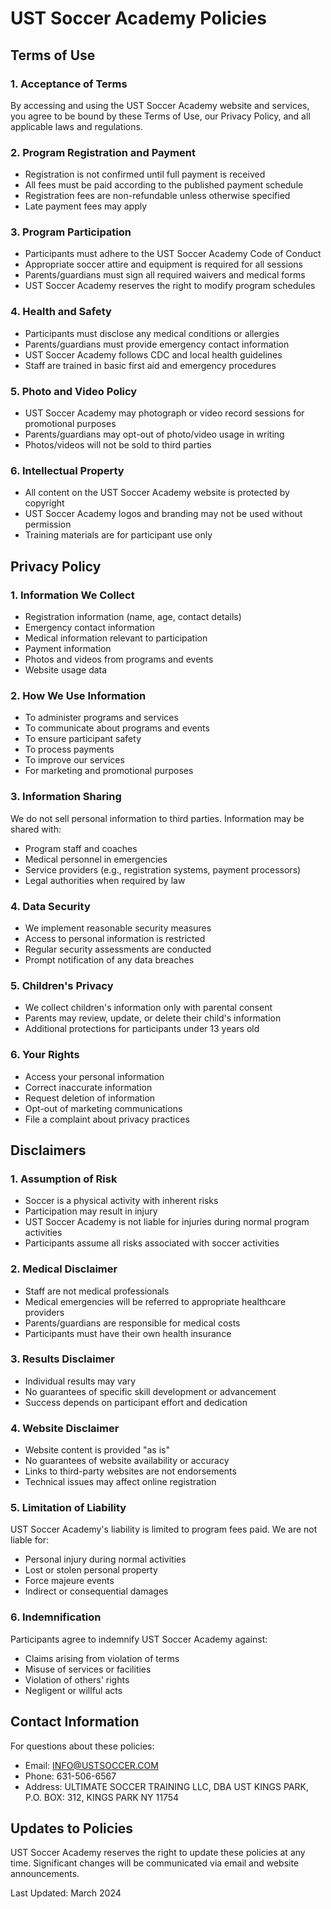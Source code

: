 # UST Soccer Academy Policies

## Terms of Use

### 1. Acceptance of Terms
By accessing and using the UST Soccer Academy website and services, you agree to be bound by these Terms of Use, our Privacy Policy, and all applicable laws and regulations.

### 2. Program Registration and Payment
- Registration is not confirmed until full payment is received
- All fees must be paid according to the published payment schedule
- Registration fees are non-refundable unless otherwise specified
- Late payment fees may apply

### 3. Program Participation
- Participants must adhere to the UST Soccer Academy Code of Conduct
- Appropriate soccer attire and equipment is required for all sessions
- Parents/guardians must sign all required waivers and medical forms
- UST Soccer Academy reserves the right to modify program schedules

### 4. Health and Safety
- Participants must disclose any medical conditions or allergies
- Parents/guardians must provide emergency contact information
- UST Soccer Academy follows CDC and local health guidelines
- Staff are trained in basic first aid and emergency procedures

### 5. Photo and Video Policy
- UST Soccer Academy may photograph or video record sessions for promotional purposes
- Parents/guardians may opt-out of photo/video usage in writing
- Photos/videos will not be sold to third parties

### 6. Intellectual Property
- All content on the UST Soccer Academy website is protected by copyright
- UST Soccer Academy logos and branding may not be used without permission
- Training materials are for participant use only

## Privacy Policy

### 1. Information We Collect
- Registration information (name, age, contact details)
- Emergency contact information
- Medical information relevant to participation
- Payment information
- Photos and videos from programs and events
- Website usage data

### 2. How We Use Information
- To administer programs and services
- To communicate about programs and events
- To ensure participant safety
- To process payments
- To improve our services
- For marketing and promotional purposes

### 3. Information Sharing
We do not sell personal information to third parties. Information may be shared with:
- Program staff and coaches
- Medical personnel in emergencies
- Service providers (e.g., registration systems, payment processors)
- Legal authorities when required by law

### 4. Data Security
- We implement reasonable security measures
- Access to personal information is restricted
- Regular security assessments are conducted
- Prompt notification of any data breaches

### 5. Children's Privacy
- We collect children's information only with parental consent
- Parents may review, update, or delete their child's information
- Additional protections for participants under 13 years old

### 6. Your Rights
- Access your personal information
- Correct inaccurate information
- Request deletion of information
- Opt-out of marketing communications
- File a complaint about privacy practices

## Disclaimers

### 1. Assumption of Risk
- Soccer is a physical activity with inherent risks
- Participation may result in injury
- UST Soccer Academy is not liable for injuries during normal program activities
- Participants assume all risks associated with soccer activities

### 2. Medical Disclaimer
- Staff are not medical professionals
- Medical emergencies will be referred to appropriate healthcare providers
- Parents/guardians are responsible for medical costs
- Participants must have their own health insurance

### 3. Results Disclaimer
- Individual results may vary
- No guarantees of specific skill development or advancement
- Success depends on participant effort and dedication

### 4. Website Disclaimer
- Website content is provided "as is"
- No guarantees of website availability or accuracy
- Links to third-party websites are not endorsements
- Technical issues may affect online registration

### 5. Limitation of Liability
UST Soccer Academy's liability is limited to program fees paid. We are not liable for:
- Personal injury during normal activities
- Lost or stolen personal property
- Force majeure events
- Indirect or consequential damages

### 6. Indemnification
Participants agree to indemnify UST Soccer Academy against:
- Claims arising from violation of terms
- Misuse of services or facilities
- Violation of others' rights
- Negligent or willful acts

## Contact Information

For questions about these policies:
- Email: INFO@USTSOCCER.COM
- Phone: 631-506-6567
- Address: ULTIMATE SOCCER TRAINING LLC, DBA UST KINGS PARK, P.O. BOX: 312, KINGS PARK NY 11754

## Updates to Policies

UST Soccer Academy reserves the right to update these policies at any time. Significant changes will be communicated via email and website announcements.

Last Updated: March 2024